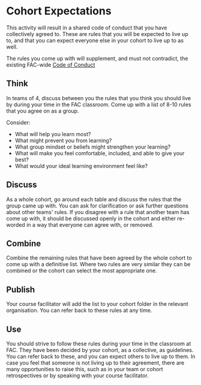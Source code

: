 # Cohort Expectations

This activity will result in a shared code of conduct that you have collectively agreed to. These are rules that you will be expected to live up to, and that you can expect everyone else in your cohort to live up to as well.

The rules you come up with will supplement, and must not contradict, the existing FAC-wide [Code of Conduct](https://github.com/foundersandcoders/master-reference/blob/master/code-of-conduct.md)

## Think

In teams of 4, discuss between you the rules that you think you should live by during your time in the FAC classroom. Come up with a list of 8-10 rules that you agree on as a group.

Consider:
  - What will help you learn most?
  - What might prevent you from learning?
  - What group mindset or beliefs might strengthen your learning?
  - What will make you feel comfortable, included, and able to give your best?
  - What would your ideal learning environment feel like?

## Discuss

As a whole cohort, go around each table and discuss the rules that the group came up with. You can ask for clarification or ask further questions about other teams' rules. If you disagree with a rule that another team has come up with, it should be discussed openly in the cohort and either re-worded in a way that everyone can agree with, or removed.

## Combine

Combine the remaining rules that have been agreed by the whole cohort to come up with a definitive list. Where two rules are very similar they can be combined or the cohort can select the most appropriate one.

## Publish

Your course facilitator will add the list to your cohort folder in the relevant organisation. You can refer back to these rules at any time.

## Use

You should strive to follow these rules during your time in the classroom at FAC. They have been decided by your cohort, as a collective, as guidelines. You can refer back to these, and you can expect others to live up to them. In case you feel that someone is not living up to their agreement, there are many opportunities to raise this, such as in your team or cohort retrospectives or by speaking with your course facilitator.
